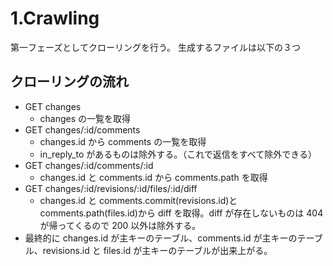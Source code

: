 <!-- @format -->

# 1.Crawling

第一フェーズとしてクローリングを行う。
生成するファイルは以下の３つ

## クローリングの流れ

- GET changes
  - changes の一覧を取得
- GET changes/:id/comments
  - changes.id から comments の一覧を取得
  - in_reply_to があるものは除外する。（これで返信をすべて除外できる）
- GET changes/:id/comments/:id
  - changes.id と comments.id から comments.path を取得
- GET changes/:id/revisions/:id/files/:id/diff
  - changes.id と comments.commit(revisions.id)と comments.path(files.id)から diff を取得。diff が存在しないものは 404 が帰ってくるので 200 以外は除外する。
- 最終的に changes.id が主キーのテーブル、comments.id が主キーのテーブル、revisions.id と files.id が主キーのテーブルが出来上がる。
